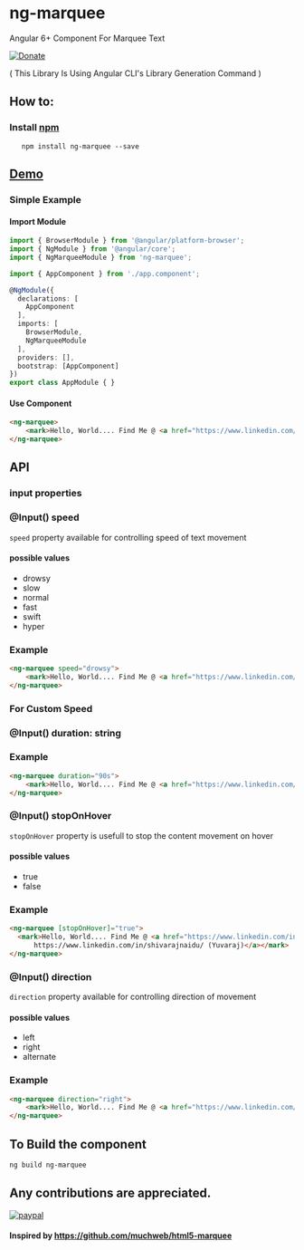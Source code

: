 # ng-marquee
Angular 6+ Component For Marquee Text

[![Donate](https://img.shields.io/badge/Donate-PayPal-green.svg)](https://paypal.me/shivarajnaidu)

( This Library Is Using Angular CLI's Library Generation Command )

## How to:

### Install [npm](https://www.npmjs.com/package/ng-marquee) 
```
   npm install ng-marquee --save
```

## [Demo](https://stackblitz.com/github/shivarajnaidu/ng-marquee)

### Simple Example

#### Import Module

```ts
import { BrowserModule } from '@angular/platform-browser';
import { NgModule } from '@angular/core';
import { NgMarqueeModule } from 'ng-marquee';

import { AppComponent } from './app.component';

@NgModule({
  declarations: [
    AppComponent
  ],
  imports: [
    BrowserModule,
    NgMarqueeModule
  ],
  providers: [],
  bootstrap: [AppComponent]
})
export class AppModule { }

```

#### Use Component
```html
<ng-marquee>
    <mark>Hello, World.... Find Me @ <a href="https://www.linkedin.com/in/shivarajnaidu/" target="__blank"> https://www.linkedin.com/in/shivarajnaidu/ (Yuvaraj)</a></mark>
</ng-marquee>
```

## API

### input properties

### @Input() speed
  `speed` property available for controlling speed of text movement

#### possible values
* drowsy
* slow
* normal
* fast
* swift
* hyper

### Example

```html
<ng-marquee speed="drowsy">
    <mark>Hello, World.... Find Me @ <a href="https://www.linkedin.com/in/shivarajnaidu/" target="__blank"> https://www.linkedin.com/in/shivarajnaidu/ (Yuvaraj)</a></mark>
</ng-marquee>
```


### For Custom Speed
### @Input() duration: string

### Example

```html
<ng-marquee duration="90s">
    <mark>Hello, World.... Find Me @ <a href="https://www.linkedin.com/in/shivarajnaidu/" target="__blank"> https://www.linkedin.com/in/shivarajnaidu/ (Yuvaraj)</a></mark>
</ng-marquee>
```


### @Input() stopOnHover
  `stopOnHover` property is usefull to stop the content movement on hover

#### possible values
* true
* false

### Example

```html
<ng-marquee [stopOnHover]="true">
  <mark>Hello, World.... Find Me @ <a href="https://www.linkedin.com/in/shivarajnaidu/" target="__blank">
      https://www.linkedin.com/in/shivarajnaidu/ (Yuvaraj)</a></mark>
</ng-marquee>
```

### @Input() direction
  `direction` property available for controlling direction of movement

#### possible values
* left
* right
* alternate

### Example

```html
<ng-marquee direction="right">
    <mark>Hello, World.... Find Me @ <a href="https://www.linkedin.com/in/shivarajnaidu/" target="__blank"> https://www.linkedin.com/in/shivarajnaidu/ (Yuvaraj)</a></mark>
</ng-marquee>
```

## To Build the component

```sh
ng build ng-marquee
```

## Any contributions are appreciated.
[![paypal](https://www.paypalobjects.com/en_US/i/btn/btn_donateCC_LG.gif)](https://paypal.me/shivarajnaidu)

#### Inspired by https://github.com/muchweb/html5-marquee